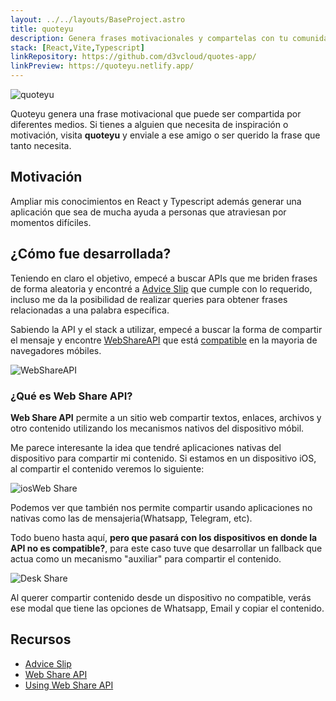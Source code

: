 ```yaml
---
layout: ../../layouts/BaseProject.astro
title: quoteyu
description: Genera frases motivacionales y compartelas con tu comunidad de forma sencilla.
stack: [React,Vite,Typescript]
linkRepository: https://github.com/d3vcloud/quotes-app/
linkPreview: https://quoteyu.netlify.app/
---
```


![quoteyu](/images/projects/quoteyu-index.jpeg)

Quoteyu genera una frase motivacional que puede ser compartida por diferentes medios. Si tienes a alguien que necesita de inspiración o motivación, visita **quoteyu** y enviale a ese amigo o ser querido la frase que tanto necesita.

## Motivación

Ampliar mis conocimientos en React y Typescript además generar una aplicación que sea de mucha ayuda a personas que atraviesan por momentos difíciles.

## ¿Cómo fue desarrollada?

Teniendo en claro el objetivo, empecé a buscar APIs que me briden frases de forma aleatoria y encontré a [Advice Slip](https://api.adviceslip.com/) que cumple con lo requerido, incluso me da la posibilidad de realizar queries para obtener frases relacionadas a una palabra específica.

Sabiendo la API y el stack a utilizar, empecé a buscar la forma de compartir el mensaje y encontre [WebShareAPI](https://developer.mozilla.org/en-US/docs/Web/API/Web_Share_API) que está [compatible](https://caniuse.com/?search=Web%20Share) en la mayoria de navegadores móbiles.

![WebShareAPI](/images/projects/webshare-comp.jpeg)

### ¿Qué es Web Share API?

**Web Share API** permite a un sitio web compartir textos, enlaces, archivos y otro contenido utilizando los mecanismos nativos del dispositivo móbil. 

Me parece interesante la idea que tendré aplicaciones nativas del dispositivo para compartir mi contenido. Si estamos en un dispositivo iOS, al compartir el contenido veremos lo siguiente:

![iosWeb Share](/images/projects/ios-webshare.jpeg)

Podemos ver que también nos permite compartir usando aplicaciones no nativas como las de mensajeria(Whatsapp, Telegram, etc).

Todo bueno hasta aquí, **pero que pasará con los dispositivos en donde la API no es compatible?**, para este caso tuve que desarrollar un fallback que actua como un mecanismo "auxiliar" para compartir el contenido.

![Desk Share](/images/projects/desk-webshare.jpeg)

Al querer compartir contenido desde un dispositivo no compatible, verás ese modal que tiene las opciones de Whatsapp, Email y copiar el contenido.

## Recursos

* [Advice Slip](https://api.adviceslip.com/)
* [Web Share API](https://developer.mozilla.org/en-US/docs/Web/API/Web_Share_API)
* [Using Web Share API](https://css-tricks.com/how-to-use-the-web-share-api/)
